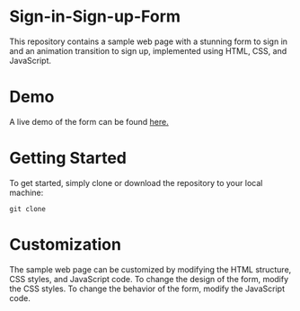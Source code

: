 # Sign-in-Sign-up-Form
This repository contains a sample web page with a stunning form to sign in and an animation transition to sign up, implemented using HTML, CSS, and JavaScript.

# Demo

A live demo of the form can be found [here.]()

# Getting Started

To get started, simply clone or download the repository to your local machine:

```
git clone 
```
# Customization

The sample web page can be customized by modifying the HTML structure, CSS styles, and JavaScript code. To change the design of the form, modify the CSS styles. To change the behavior of the form, modify the JavaScript code.
